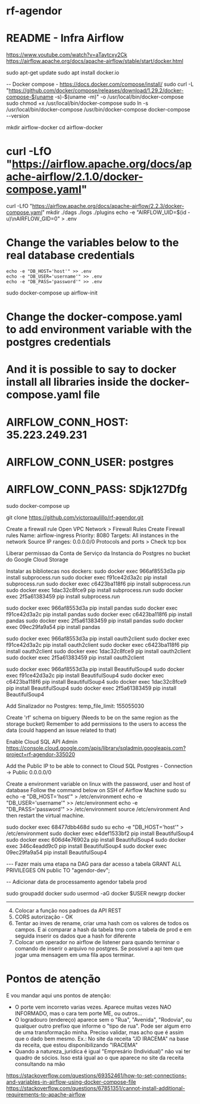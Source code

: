 # rf-agendor

# README - Infra Airflow

https://www.youtube.com/watch?v=aTaytcxy2Ck
https://airflow.apache.org/docs/apache-airflow/stable/start/docker.html

sudo apt-get update
sudo apt install docker.io

-- Docker compose - https://docs.docker.com/compose/install/
sudo curl -L "https://github.com/docker/compose/releases/download/1.29.2/docker-compose-$(uname -s)-$(uname -m)" -o /usr/local/bin/docker-compose
sudo chmod +x /usr/local/bin/docker-compose
sudo ln -s /usr/local/bin/docker-compose /usr/bin/docker-compose
docker-compose --version

mkdir airflow-docker
cd airflow-docker
# curl -LfO "https://airflow.apache.org/docs/apache-airflow/2.1.0/docker-compose.yaml"
curl -LfO "https://airflow.apache.org/docs/apache-airflow/2.2.3/docker-compose.yaml"
mkdir ./dags ./logs ./plugins
echo -e "AIRFLOW_UID=$(id -u)\nAIRFLOW_GID=0" > .env
# Change the variables below to the real database credentials
    echo -e "DB_HOST='host'" >> .env
    echo -e "DB_USER='username'" >> .env
    echo -e "DB_PASS='password'" >> .env

sudo docker-compose up airflow-init

# Change the docker-compose.yaml to add environment variable with the postgres credentials
# And it is possible to say to docker install all libraries inside the docker-compose.yaml file 
#    AIRFLOW_CONN_HOST: 35.223.249.231
#    AIRFLOW_CONN_USER: postgres
#    AIRFLOW_CONN_PASS: SDjk127Dfg



sudo docker-compose up

git clone https://github.com/victorpaulillo/rf-agendor.git

Create a firewall rule Open VPC Network > Firewall Rules Create Firewall rules Name: airflow-ingress Priority: 8080 Targets: All instances in the network Source IP ranges: 0.0.0.0/0 Protocols and ports > Check tcp box

Liberar permissao da Conta de Serviço da Instancia do Postgres no bucket do Google Cloud Storage


Instalar as bibliotecas nos dockers:
sudo docker exec 966af8553d3a                         pip install subprocess.run
sudo docker exec f91ce42d3a2c                         pip install subprocess.run
sudo docker exec c6423ba118f6                         pip install subprocess.run
sudo docker exec 1dac32c8fce9                 pip install subprocess.run
sudo docker exec 2f5a61383459                         pip install subprocess.run

sudo docker exec 966af8553d3a                         pip install pandas
sudo docker exec f91ce42d3a2c                         pip install pandas
sudo docker exec c6423ba118f6                         pip install pandas
sudo docker exec 2f5a61383459                         pip install pandas
sudo docker exec 09ec29fa9a54                 pip install pandas

sudo docker exec 966af8553d3a                         pip install oauth2client
sudo docker exec f91ce42d3a2c                         pip install oauth2client
sudo docker exec c6423ba118f6                         pip install oauth2client
sudo docker exec 1dac32c8fce9                 pip install oauth2client
sudo docker exec 2f5a61383459                         pip install oauth2client

sudo docker exec 966af8553d3a                         pip install BeautifulSoup4
sudo docker exec f91ce42d3a2c                         pip install BeautifulSoup4
sudo docker exec c6423ba118f6                         pip install BeautifulSoup4
sudo docker exec 1dac32c8fce9                 pip install BeautifulSoup4
sudo docker exec 2f5a61383459                         pip install BeautifulSoup4

Add Sinalizador no Postgres:
temp_file_limit: 155055030

Create 'rf' schema on biguery (Needs to be on the same region as the storage bucket)
Remember to add permissions to the users to access the data (could happend an issue related to that)

Enable Cloud SQL API Admin https://console.cloud.google.com/apis/library/sqladmin.googleapis.com?project=rf-agendor-335020

Add the Public IP to be able to connect to Cloud SQL Postgres - Connection -> Public 0.0.0.0/0


Create a environment variable on linux with the password, user and host of database
Follow the command below on SSH of Airflow Machine
    sudo su
    echo -e "DB_HOST='host'" > /etc/environment
    echo -e "DB_USER='username'" >> /etc/environment
    echo -e "DB_PASS='password'" >> /etc/environment
    source /etc/environment
And then restart the virtual machine.

sudo docker exec 68477dbb468d  sudo su echo -e "DB_HOST='host'" > /etc/environment
sudo docker exec e4def1533bf2                 pip install BeautifulSoup4
sudo docker exec 606d4e76902a                 pip install BeautifulSoup4
sudo docker exec 346c4eadd9c0                 pip install BeautifulSoup4
sudo docker exec 09ec29fa9a54                 pip install BeautifulSoup4

--- Fazer mais uma etapa na DAG para dar acesso a tabela GRANT ALL PRIVILEGES ON public TO "agendor-dev";

-- Adicionar data de processamento agendor tabela prod

sudo groupadd docker
sudo usermod -aG docker $USER
newgrp docker

------------------------------------------------------------------------------------


4. Colocar a função nos padroes da API REST 
5. CORS autorização - OK
11. Tentar ao inves de rename, criar uma hash com os valores de todos os campos. E ai comparar a hash da tabela tmp com a tabela de prod e em seguida inserir os dados que a hash for diferente
3. Colocar um operador no airflow de listener para quando terminar o comando de inserir o arquivo no postgres. Se possivel a api tem que jogar uma mensagem em uma fila apos terminar.


# Pontos de atenção
E vou mandar aqui uns pontos de atenção:
- O porte vem incorreto varias vezes. Aparece muitas vezes NAO INFORMADO, mas o cara tem porte ME, ou outros...
- O logradouro (endereço) aparece sem o "Rua", "Avenida", "Rodovia", ou qualquer outro prefixo que informe o "tipo de rua". Pode ser algum erro de uma transformação minha. Preciso validar, mas acho que é assim que o dado bem mesmo. Ex.: No site da receita "JD IRACEMA" na base da receita, que estou disponibilizando "IRACEMA"
- Quando a natureza_juridica é igual "Empresário (Individual)" não vai ter quadro de sócios. Isso está igual ao o que aparece no site da receita consultando na mão


https://stackoverflow.com/questions/69352461/how-to-set-connections-and-variables-in-airflow-using-docker-compose-file
https://stackoverflow.com/questions/67851351/cannot-install-additional-requirements-to-apache-airflow